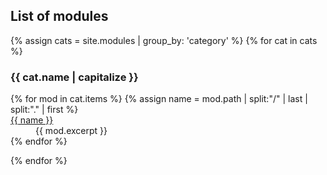 ## List of modules

  {% assign cats = site.modules | group_by: 'category' %}
  {% for cat in cats %}
### {{ cat.name | capitalize }}
<dl>
    {% for mod in cat.items %}
      {% assign name = mod.path | split:"/" | last | split:"." | first %}
  <dt><a href="{{ mod.url }}">{{ name }}</a></dt>
    <dd>{{ mod.excerpt }}</dd>
    {% endfor %}
</dl>
  {% endfor %}